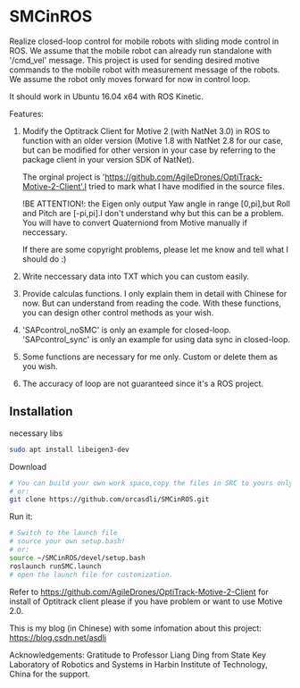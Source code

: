 # SMCinROS

Realize closed-loop control for mobile robots with sliding mode control in ROS. We assume that the mobile robot can already run standalone with '/cmd_vel' message. This project is used for sending desired motive commands to the mobile robot with measurement message of the robots. We assume the robot only moves forward for now in control loop.

It should work in Ubuntu 16.04 x64 with ROS Kinetic.

Features:
1. Modify the Optitrack Client for Motive 2 (with NatNet 3.0) in ROS to function with an older version (Motive 1.8 with NatNet 2.8 for our case, but can be modified for other version in your case by referring to the package client in your version SDK of NatNet).

	The orginal project is 'https://github.com/AgileDrones/OptiTrack-Motive-2-Client'.I tried to mark what I have modified in the source files.

	!BE ATTENTION!: the Eigen only output Yaw angle in range [0,pi],but Roll and Pitch are [-pi,pi].I don't understand why but this can be a problem. You will have to convert Quaterniond from Motive manually if neccessary.

	If there are some copyright problems, please let me know and tell what I should do :)

2. Write neccessary data into TXT which you can custom easily.
3. Provide calculas functions. I only explain them in detail with Chinese for now. But can understand from reading the code. With these functions, you can design other control methods as your wish.
4. 'SAPcontrol_noSMC' is only an example for closed-loop. 'SAPcontrol_sync' is only an example for using data sync in closed-loop.
5. Some functions are necessary for me only. Custom or delete them as you wish.
6. The accuracy of loop are not guaranteed since it's a ROS project.

## Installation

necessary libs
```bash
sudo apt install libeigen3-dev
````

Download
```bash
# You can build your own work space,copy the files in SRC to yours only and catkin_make.
# or:
git clone https://github.com/orcasdli/SMCinROS.git
````

Run it:
```bash
# Switch to the launch file
# source your own setup.bash! 
# or:
source ~/SMCinROS/devel/setup.bash
roslaunch runSMC.launch
# open the launch file for customization.
````



Refer to https://github.com/AgileDrones/OptiTrack-Motive-2-Client for install of Optitrack client please if you have problem or want to use Motive 2.0.

This is my blog (in Chinese) with some infomation about this project:
https://blog.csdn.net/asdli

Acknowledgements:
Gratitude to Professor Liang Ding from State Key Laboratory of Robotics and Systems in  Harbin Institute of Technology, China for the support. 




